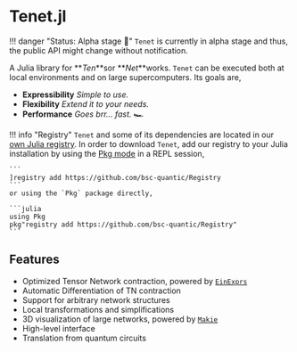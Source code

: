 # Tenet.jl

!!! danger "Status: Alpha stage 🚧"
    `Tenet` is currently in alpha stage and thus, the public API might change without notification.

A Julia library for **_Ten_**sor **_Net_**works. `Tenet` can be executed both at local environments and on large supercomputers. Its goals are,

- **Expressibility** _Simple to use._
- **Flexibility** _Extend it to your needs._
- **Performance** _Goes brr... fast._ 🏎️

!!! info "Registry"
    `Tenet` and some of its dependencies are located in our [own Julia registry](https://github.com/bsc-quantic/Registry).
    In order to download `Tenet`, add our registry to your Julia installation by using the [Pkg mode](https://docs.julialang.org/en/v1/stdlib/REPL/#Pkg-mode) in a REPL session,

    ```
    ]registry add https://github.com/bsc-quantic/Registry
    ```
    or using the `Pkg` package directly,

    ```julia
    using Pkg
    pkg"registry add https://github.com/bsc-quantic/Registry"
    ```

## Features

- Optimized Tensor Network contraction, powered by [`EinExprs`](https://github.com/bsc-quantic/EinExprs.jl)
- Automatic Differentiation of TN contraction
- Support for arbitrary network structures
- Local transformations and simplifications
- 3D visualization of large networks, powered by [`Makie`](https://github.com/MakieOrg/Makie.jl)
- High-level interface
- Translation from quantum circuits
